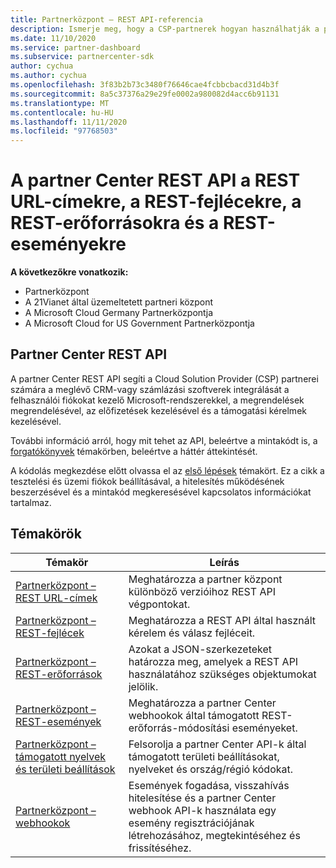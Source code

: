 ```yaml
---
title: Partnerközpont – REST API-referencia
description: Ismerje meg, hogy a CSP-partnerek hogyan használhatják a partner Center REST API-kat a CRM-és számlázási szoftverek Microsoft-rendszerekkel való integrálásához, hogy jobban kezeljék az ügyfelek fiókjait
ms.date: 11/10/2020
ms.service: partner-dashboard
ms.subservice: partnercenter-sdk
author: cychua
ms.author: cychua
ms.openlocfilehash: 3f83b2b73c3480f76646cae4fcbbcbacd31d4b3f
ms.sourcegitcommit: 8a5c37376a29e29fe0002a980082d4acc6b91131
ms.translationtype: MT
ms.contentlocale: hu-HU
ms.lasthandoff: 11/11/2020
ms.locfileid: "97768503"
---
```

# <a name="partner-center-rest-api-reference-to-rest-urls-rest-headers-rest-resources-and-rest-events"></a>A partner Center REST API a REST URL-címekre, a REST-fejlécekre, a REST-erőforrásokra és a REST-eseményekre

**A következőkre vonatkozik:**

- Partnerközpont
- A 21Vianet által üzemeltetett partneri központ
- A Microsoft Cloud Germany Partnerközpontja
- A Microsoft Cloud for US Government Partnerközpontja

## <a name="partner-center-rest-api"></a>Partner Center REST API

A partner Center REST API segíti a Cloud Solution Provider (CSP) partnerei számára a meglévő CRM-vagy számlázási szoftverek integrálását a felhasználói fiókokat kezelő Microsoft-rendszerekkel, a megrendelések megrendelésével, az előfizetések kezelésével és a támogatási kérelmek kezelésével.

További információ arról, hogy mit tehet az API, beleértve a mintakódt is, a [forgatókönyvek](scenarios.md) témakörben, beleértve a háttér áttekintését.

A kódolás megkezdése előtt olvassa el az [első lépések](get-started.md) témakört. Ez a cikk a tesztelési és üzemi fiókok beállításával, a hitelesítés működésének beszerzésével és a mintakód megkeresésével kapcsolatos információkat tartalmaz.

## <a name="topics"></a>Témakörök

| Témakör | Leírás |
| ----- | ----------- |
| [Partnerközpont – REST URL-címek](partner-center-rest-urls.md) | Meghatározza a partner központ különböző verzióihoz REST API végpontokat. |
| [Partnerközpont – REST-fejlécek](headers.md) | Meghatározza a REST API által használt kérelem és válasz fejléceit. |
| [Partnerközpont – REST-erőforrások](partner-center-rest-resources.md) | Azokat a JSON-szerkezeteket határozza meg, amelyek a REST API használatához szükséges objektumokat jelölik. |
| [Partnerközpont – REST-események](partner-center-webhook-events.md) | Meghatározza a partner Center webhookok által támogatott REST-erőforrás-módosítási eseményeket. |
| [Partnerközpont – támogatott nyelvek és területi beállítások](partner-center-supported-languages-and-locales.md) | Felsorolja a partner Center API-k által támogatott területi beállításokat, nyelveket és ország/régió kódokat. |
| [Partnerközpont – webhookok](partner-center-webhooks.md) | Események fogadása, visszahívás hitelesítése és a partner Center webhook API-k használata egy esemény regisztrációjának létrehozásához, megtekintéséhez és frissítéséhez. |